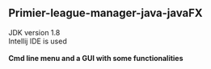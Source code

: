 ## Primier-league-manager-java-javaFX


JDK version 1.8<br/>
Intellij IDE is used <br/><br/>
<b>Cmd line menu and a GUI with some functionalities</b>
